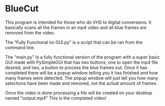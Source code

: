 # BlueCut

This program is intended for those who do VHS to digital conversions. It basically scans all the frames in an mp4 video and all blue frames are removed from the video. 

The "Fully Functional no GUI.py" is a script that can be ran from the command line.

The "main.py" Is a fully functional version of the program with a super basic GUI made with PySimpleGUI that has two buttons, one to open the mp4 file desired, and two, a button to process the blue frames out. Once it has completed there will be a popup window telling you it has finished and how many frames were detected. The popup window will just tell you how many selections have been made and removed, not the actual amount of frames.

Once the video is done processing a file will be created on your desktop named "output.mp4" This is the completed video!
